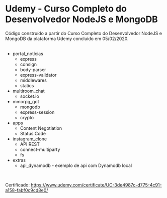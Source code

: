 # Udemy - Curso Completo do Desenvolvedor NodeJS e MongoDB 
Código construído a partir do Curso Completo do Desenvolvedor NodeJS e MongoDB da plataforma Udemy concluído em 05/02/2020.<br />
<br />
* portal_notícias
    * express
    * consign
    * body-parser
    * express-validator
    * middlewares
    * statics
* multiroom_chat
    * socket.io
* mmorpg_got
    * mongodb
    * express-session
    * crypto
* apps
    * Content Negotiation
    * Status Code
* instagram_clone
    * API REST
    * connect-multiparty
    * fs
* extras    
    * api_dynamodb - exemplo de api com Dynamodb local

<br />

Certificado: https://www.udemy.com/certificate/UC-3de4987c-d775-4c91-a158-fabf0c9cd8e0/
